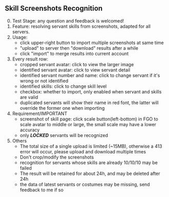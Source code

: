 ## Skill Screenshots Recognition

0. Test Stage: any question and feedback is welcomed!
1. Feature: resolving servant skills from screenshots, adapted for all servers.
2. Usage:
    - click upper-right button to import multiple screenshots at same time
    - "upload" to server then "download" results after a while
    - click "import" to merge results into current account
3. Every result row:
    - cropped servant avatar: click to view the larger image
    - identified servant avatar: click to view servant detail
    - identified servant number and name: click to change servant if it's wrong or not identified
    - identified skills: click to change skill level
    - checkbox: whether to import, only enabled when servant and skills are valid
    - duplicated servants will show their name in red font, the latter will override the former one when importing
4. Requirement/IMPORTANT
    - screenshot of skill page: click scale button(left-bottom) in FGO to scale avatar to middle or large, the small scale may have a lower accuracy
    - only ***LOCKED*** servants will be recognized
5. Others
    - The total size of a single upload is limited (~15MB), otherwise a 413 error will occur, please upload and download multiple times
    - Don't crop/modify the screenshots
    - recognition for servants whose skills are already 10/10/10 may be failed
    - The result will be retained for about 24h, and may be deleted after 24h
    - the data of latest servants or costumes may be missing, send feedback to me if so
